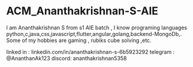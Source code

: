 # ACM_Ananthakrishnan-S-AIE
I am Ananthakrishnan S from s1 AIE batch , I know programing languages python,c,java,css,javascript,flutter,angular,golang,backend-MongoDb,.
Some of my hobbies are gaming ,  rubiks cube solving ,etc.

linked in : linkedin.com/in/ananthakrishnan-s-6b5923292
telegram : @AnanthanAk123
discord: ananthakrishnan5358
